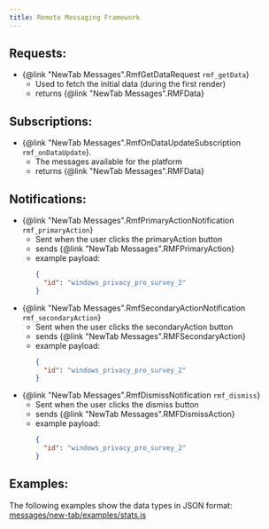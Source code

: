 ```yaml
---
title: Remote Messaging Framework
---
```


## Requests:
- {@link "NewTab Messages".RmfGetDataRequest `rmf_getData`}
    - Used to fetch the initial data (during the first render)
    - returns {@link "NewTab Messages".RMFData}

## Subscriptions:
- {@link "NewTab Messages".RmfOnDataUpdateSubscription `rmf_onDataUpdate`}.
    - The messages available for the platform
    - returns {@link "NewTab Messages".RMFData}

## Notifications:
- {@link "NewTab Messages".RmfPrimaryActionNotification `rmf_primaryAction`}
    - Sent when the user clicks the primaryAction button
    - sends {@link "NewTab Messages".RMFPrimaryAction}
    - example payload:
      ```json
      {
        "id": "windows_privacy_pro_survey_2"
      }
      ```
- {@link "NewTab Messages".RmfSecondaryActionNotification `rmf_secondaryAction`}
    - Sent when the user clicks the secondaryAction button
    - sends {@link "NewTab Messages".RMFSecondaryAction}
    - example payload:
      ```json
      {
        "id": "windows_privacy_pro_survey_2"
      }
      ```
- {@link "NewTab Messages".RmfDismissNotification `rmf_dismiss`}
    - Sent when the user clicks the dismiss button
    - sends {@link "NewTab Messages".RMFDismissAction}
    - example payload:
      ```json
      {
        "id": "windows_privacy_pro_survey_2"
      }
      ```

## Examples:

The following examples show the data types in JSON format:
[messages/new-tab/examples/stats.js](../../../../messages/new-tab/examples/rmf.js)
